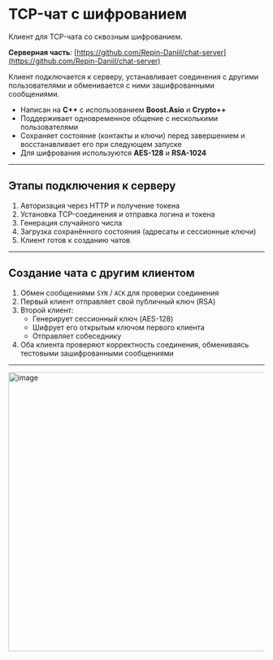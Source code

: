 # TCP-чат с шифрованием

Клиент для TCP-чата со сквозным шифрованием.

**Серверная часть**: [https://github.com/Repin-Daniil/chat-server](https://github.com/Repin-Daniil/chat-server)

Клиент подключается к серверу, устанавливает соединения с другими пользователями и обменивается с ними зашифрованными сообщениями.

- Написан на **C++** с использованием **Boost.Asio** и **Crypto++**
- Поддерживает одновременное общение с несколькими пользователями
- Сохраняет состояние (контакты и ключи) перед завершением и восстанавливает его при следующем запуске
- Для шифрования используются **AES-128** и **RSA-1024**

---

## Этапы подключения к серверу
1. Авторизация через HTTP и получение токена
2. Установка TCP-соединения и отправка логина и токена
3. Генерация случайного числа
4. Загрузка сохранённого состояния (адресаты и сессионные ключи)
5. Клиент готов к созданию чатов

---

## Создание чата с другим клиентом

1. Обмен сообщениями `SYN` / `ACK` для проверки соединения
2. Первый клиент отправляет свой публичный ключ (RSA)
3. Второй клиент:
   - Генерирует сессионный ключ (AES-128)
   - Шифрует его открытым ключом первого клиента
   - Отправляет собеседнику
4. Оба клиента проверяют корректность соединения, обмениваясь тестовыми зашифрованными сообщениями

---
<img width="550" alt="image" src="https://github.com/user-attachments/assets/32069581-adc6-4c10-9a73-27fdf2454946">

